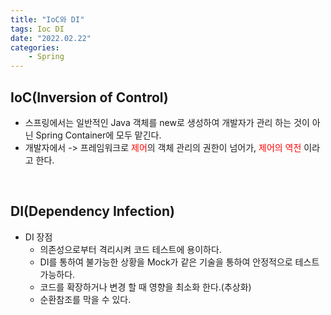 ```yaml
---
title: "IoC와 DI"
tags: Ioc DI
date: "2022.02.22"
categories: 
    - Spring
---
```


## IoC(Inversion of Control)
- 스프링에서는 일반적인 Java 객체를 new로 생성하여 개발자가 관리 하는 것이 아닌 Spring Container에 모두 맡긴다.
- 개발자에서 -> 프레임워크로 <span style="color : red">제어</span>의 객체 관리의 권한이 넘어가, <span style="color : red">제어의 역전</span> 이라고 한다.

<br>

## DI(Dependency Infection)
- DI 장점
    - 의존성으로부터 격리시켜 코드 테스트에 용이하다.
    - DI를 통하여 불가능한 상황을 Mock가 같은 기술을 통하여 안정적으로 테스트 가능하다.
    - 코드를 확장하거나 변경 할 때 영향을 최소화 한다.(추상화)
    - 순환참조를 막을 수 있다.

